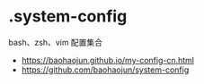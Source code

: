 # .system-config

bash、zsh、vim 配置集合

- https://baohaojun.github.io/my-config-cn.html
- https://github.com/baohaojun/system-config